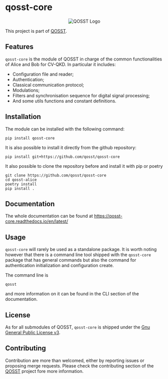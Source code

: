 # qosst-core

<center>

![QOSST Logo](qosst_logo_full.png)

</center>

This project is part of [QOSST](https://github.com/qosst/qosst).

## Features

`qosst-core` is the module of QOSST in charge of the common functionalities of Alice and Bob for CV-QKD. In particular it includes:

* Configuration file and reader;
* Authentication;
* Classical communication protocol;
* Modulations;
* Filters and synchronisation sequence for digital signal processing;
* And some utils functions and constant definitions.

## Installation

The module can be installed with the following command:

```console
pip install qosst-core
```

It is also possible to install it directly from the github repository:

```console
pip install git+https://github.com/qosst/qosst-core
```

It also possible to clone the repository before and install it with pip or poetry

```console
git clone https://github.com/qosst/qosst-core
cd qosst-alice
poetry install
pip install .
```

## Documentation

The whole documentation can be found at https://qosst-core.readthedocs.io/en/latest/

## Usage

`qosst-core` will rarely be used as a standalone package. It is worth noting however that there is a command line tool shipped with the `qosst-core` package that has general commands but also the command for authentication initialization and configuration create.

The command line is 

```console
qosst
```

 and more information on it can be found in the CLI section of the documentation.

## License

As for all submodules of QOSST, `qosst-core` is shipped under the [Gnu General Public License v3](https://www.gnu.org/licenses/gpl-3.0.html).

## Contributing

Contribution are more than welcomed, either by reporting issues or proposing merge requests. Please check the contributing section of the [QOSST](https://github.com/qosst/qosst) project fore more information.
